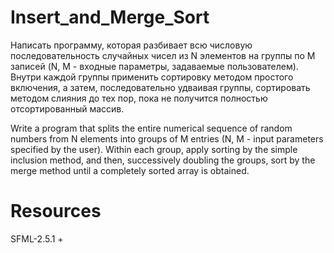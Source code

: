 # Insert_and_Merge_Sort
Написать программу, которая разбивает всю числовую последовательность случайных чисел из N элементов на группы по М записей (N, М - входные параметры, задаваемые пользователем). Внутри каждой группы применить сортировку методом простого включения, а затем, последовательно удваивая группы, сортировать методом слияния до тех пор, пока не получится полностью отсортированный массив.

Write a program that splits the entire numerical sequence of random numbers from N elements into groups of M entries (N, M - input parameters specified by the user). Within each group, apply sorting by the simple inclusion method, and then, successively doubling the groups, sort by the merge method until a completely sorted array is obtained.

# Resources
SFML-2.5.1 +
